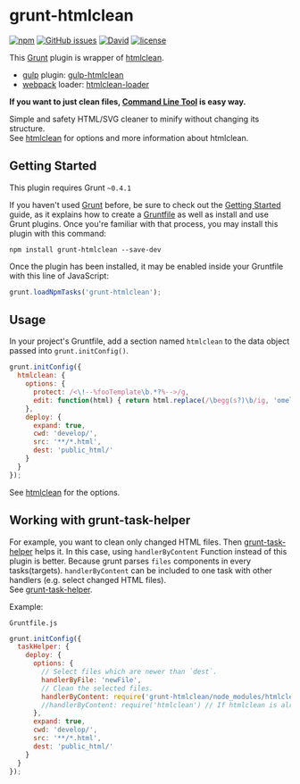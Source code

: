 # grunt-htmlclean

[![npm](https://img.shields.io/npm/v/grunt-htmlclean.svg)](https://www.npmjs.com/package/grunt-htmlclean) [![GitHub issues](https://img.shields.io/github/issues/anseki/grunt-htmlclean.svg)](https://github.com/anseki/grunt-htmlclean/issues) [![David](https://img.shields.io/david/anseki/grunt-htmlclean.svg)](package.json) [![license](https://img.shields.io/badge/license-MIT-blue.svg)](LICENSE)

This [Grunt](http://gruntjs.com/) plugin is wrapper of [htmlclean](https://github.com/anseki/htmlclean).

* [gulp](http://gulpjs.com/) plugin: [gulp-htmlclean](https://github.com/anseki/gulp-htmlclean)
* [webpack](https://webpack.js.org/) loader: [htmlclean-loader](https://github.com/anseki/htmlclean-loader)

**If you want to just clean files, [Command Line Tool](https://github.com/anseki/htmlclean-cli) is easy way.**

Simple and safety HTML/SVG cleaner to minify without changing its structure.  
See [htmlclean](https://github.com/anseki/htmlclean) for options and more information about htmlclean.

## Getting Started

This plugin requires Grunt `~0.4.1`

If you haven't used [Grunt](http://gruntjs.com/) before, be sure to check out the [Getting Started](http://gruntjs.com/getting-started) guide, as it explains how to create a [Gruntfile](http://gruntjs.com/sample-gruntfile) as well as install and use Grunt plugins. Once you're familiar with that process, you may install this plugin with this command:

```shell
npm install grunt-htmlclean --save-dev
```

Once the plugin has been installed, it may be enabled inside your Gruntfile with this line of JavaScript:

```js
grunt.loadNpmTasks('grunt-htmlclean');
```

## Usage

In your project's Gruntfile, add a section named `htmlclean` to the data object passed into `grunt.initConfig()`.

```js
grunt.initConfig({
  htmlclean: {
    options: {
      protect: /<\!--%fooTemplate\b.*?%-->/g,
      edit: function(html) { return html.replace(/\begg(s?)\b/ig, 'omelet$1'); }
    },
    deploy: {
      expand: true,
      cwd: 'develop/',
      src: '**/*.html',
      dest: 'public_html/'
    }
  }
});
```

See [htmlclean](https://github.com/anseki/htmlclean#options) for the options.

## Working with grunt-task-helper

For example, you want to clean only changed HTML files. Then [grunt-task-helper](https://github.com/anseki/grunt-task-helper) helps it. In this case, using `handlerByContent` Function instead of this plugin is better. Because grunt parses `files` components in every tasks(targets). `handlerByContent` can be included to one task with other handlers (e.g. select changed HTML files).  
See [grunt-task-helper](https://github.com/anseki/grunt-task-helper).

Example:

`Gruntfile.js`

```js
grunt.initConfig({
  taskHelper: {
    deploy: {
      options: {
        // Select files which are newer than `dest`.
        handlerByFile: 'newFile',
        // Clean the selected files.
        handlerByContent: require('grunt-htmlclean/node_modules/htmlclean')
        //handlerByContent: require('htmlclean') // If htmlclean is already installed. (Not grunt-htmlclean)
      },
      expand: true,
      cwd: 'develop/',
      src: '**/*.html',
      dest: 'public_html/'
    }
  }
});
```
